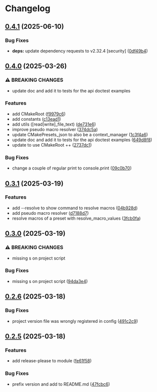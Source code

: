# Changelog

## [0.4.1](https://github.com/tkk2112/cmakepresets/compare/v0.4.0...v0.4.1) (2025-06-10)


### Bug Fixes

* **deps:** update dependency requests to v2.32.4 [security] ([0df49b4](https://github.com/tkk2112/cmakepresets/commit/0df49b445788ca01613a11d453a3b2cb3a10dbc5))

## [0.4.0](https://github.com/tkk2112/cmakepresets/compare/v0.3.1...v0.4.0) (2025-03-26)


### ⚠ BREAKING CHANGES

* update doc and add it to tests for the api doctest examples

### Features

* add CMakeRoot ([f9979c6](https://github.com/tkk2112/cmakepresets/commit/f9979c6c3f1fae3c52e2f5b0a131de07bad7e3ec))
* add constants ([c13ead1](https://github.com/tkk2112/cmakepresets/commit/c13ead11c491df2196ee460cf8af0a3ea2f69432))
* add utils ([read|write]_file_text) ([de731e6](https://github.com/tkk2112/cmakepresets/commit/de731e6a5beee59e23eeb8d1e83b221753dbd706))
* improve pseudo macro resolver ([374dc5a](https://github.com/tkk2112/cmakepresets/commit/374dc5a27fb1d053c6be6a5f34c8477e0eb9920f))
* update CMakePresets_json to also be a context_manager ([1c3f4a6](https://github.com/tkk2112/cmakepresets/commit/1c3f4a64cdba06cbb9d82fa5677c3f005fbe98aa))
* update doc and add it to tests for the api doctest examples ([649d8f8](https://github.com/tkk2112/cmakepresets/commit/649d8f82d92608ba4c1d005e9759f9afdbbba93c))
* update to use CMakeRoot ++ ([2737dc1](https://github.com/tkk2112/cmakepresets/commit/2737dc19394009c9c7024ad8d093205ffe79cf9d))


### Bug Fixes

* change a couple of regular print to console.print ([09c0b70](https://github.com/tkk2112/cmakepresets/commit/09c0b709a4ee6f98ccf529b880db894e55177a48))

## [0.3.1](https://github.com/tkk2112/cmakepresets/compare/v0.3.0...v0.3.1) (2025-03-19)


### Features

* add --resolve to show command to resolve macros ([04b928d](https://github.com/tkk2112/cmakepresets/commit/04b928d515a1cf153894f92cb8540104778fc642))
* add pseudo macro resolver ([d7188d7](https://github.com/tkk2112/cmakepresets/commit/d7188d7e0ea892d31398fad362c48c28c75eb262))
* resolve macros of a preset with resolve_macro_values ([3fcb0fa](https://github.com/tkk2112/cmakepresets/commit/3fcb0faa56618964f2347fa42c34d5eb1c0b81c7))

## [0.3.0](https://github.com/tkk2112/cmakepresets/compare/v0.2.6...v0.3.0) (2025-03-19)


### ⚠ BREAKING CHANGES

* missing s on project script

### Bug Fixes

* missing s on project script ([94da3e4](https://github.com/tkk2112/cmakepresets/commit/94da3e4104850337d9cdaa0c07b60f1ebe5c595f))

## [0.2.6](https://github.com/tkk2112/cmakepresets/compare/v0.2.5...v0.2.6) (2025-03-18)


### Bug Fixes

* project version file was wrongly registered in config ([491c2c9](https://github.com/tkk2112/cmakepresets/commit/491c2c92df80996b0210ca7824dad60582f87e14))

## [0.2.5](https://github.com/tkk2112/cmakepresets/compare/v0.2.1...v0.2.5) (2025-03-18)


### Features

* add release-please to module ([fe61f58](https://github.com/tkk2112/cmakepresets/commit/fe61f58484a77cbb69bc639623b42be213033299))


### Bug Fixes

* prefix version and add to README.md ([47fcbc6](https://github.com/tkk2112/cmakepresets/commit/47fcbc6da10e8f23384c6b50c377197c3d04bf78))
